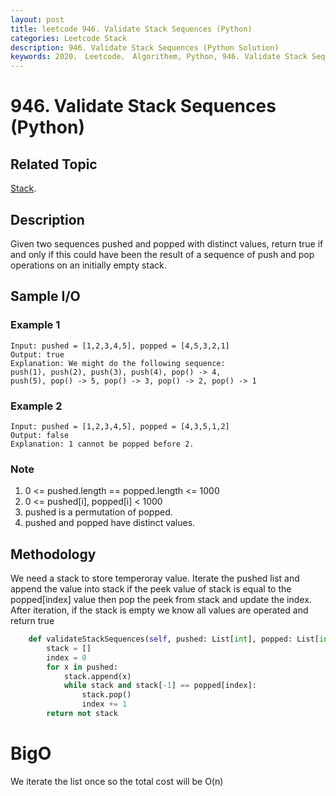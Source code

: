 ```yaml
---
layout: post
title: leetcode 946. Validate Stack Sequences (Python)
categories: Leetcode Stack
description: 946. Validate Stack Sequences (Python Solution)
keywords: 2020， Leetcode， Algorithem, Python, 946. Validate Stack Sequences, zhenyu, Stack
---
```


# 946. Validate Stack Sequences (Python)

## Related Topic
<a href="/categories/#Stack" target="_blank"> Stack</a>.

## Description
Given two sequences pushed and popped with distinct values, return true if and only if this could have been the result of a sequence of push and pop operations on an initially empty stack.

## Sample I/O

### Example 1

```
Input: pushed = [1,2,3,4,5], popped = [4,5,3,2,1]
Output: true
Explanation: We might do the following sequence:
push(1), push(2), push(3), push(4), pop() -> 4,
push(5), pop() -> 5, pop() -> 3, pop() -> 2, pop() -> 1
```

### Example 2

```
Input: pushed = [1,2,3,4,5], popped = [4,3,5,1,2]
Output: false
Explanation: 1 cannot be popped before 2.
```

### Note
1. 0 <= pushed.length == popped.length <= 1000
2. 0 <= pushed[i], popped[i] < 1000
3. pushed is a permutation of popped.
4. pushed and popped have distinct values.
 

## Methodology
We need a stack to store temperoray value. Iterate the pushed list and append the value into stack if the peek value of stack is equal to the popped[index] value then pop the peek from stack and update the index. After iteration, if the stack is empty we know all values are operated and return true

```python (stack)
    def validateStackSequences(self, pushed: List[int], popped: List[int]) -> bool:
        stack = []
        index = 0
        for x in pushed:
            stack.append(x)
            while stack and stack[-1] == popped[index]:
                stack.pop()
                index += 1
        return not stack
```

# BigO
We iterate the list once so the total cost will be O(n)